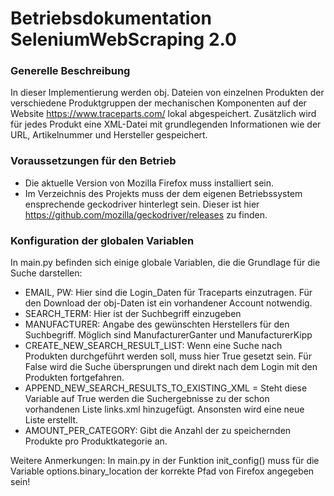 # Betriebsdokumentation SeleniumWebScraping 2.0

### Generelle Beschreibung

In dieser Implementierung werden obj. Dateien von einzelnen Produkten der verschiedene Produktgruppen der mechanischen Komponenten auf der
Website https://www.traceparts.com/ lokal abgespeichert.
Zusätzlich wird für jedes Produkt eine XML-Datei mit grundlegenden Informationen wie der URL, Artikelnummer und
Hersteller gespeichert.


### Voraussetzungen für den Betrieb

* Die aktuelle Version von Mozilla Firefox muss installiert sein.
* Im Verzeichnis des Projekts muss der dem eigenen Betriebssystem ensprechende geckodriver hinterlegt sein. Dieser ist
  hier https://github.com/mozilla/geckodriver/releases zu finden.

### Konfiguration der globalen Variablen

In main.py befinden sich einige globale Variablen, die die Grundlage für die Suche darstellen:

* EMAIL, PW: Hier sind die Login_Daten für Traceparts einzutragen. Für den Download der obj-Daten ist ein vorhandener
  Account notwendig.
* SEARCH_TERM: Hier ist der Suchbegriff einzugeben
* MANUFACTURER: Angabe des gewünschten Herstellers für den Suchbegriff. Möglich sind ManufacturerGanter und
  ManufacturerKipp
* CREATE_NEW_SEARCH_RESULT_LIST: Wenn eine Suche nach Produkten durchgeführt werden soll, muss hier True gesetzt sein.
  Für False wird die Suche übersprungen und direkt nach dem Login mit den Produkten fortgefahren.
* APPEND_NEW_SEARCH_RESULTS_TO_EXISTING_XML = Steht diese Variable auf True werden die Suchergebnisse zu der schon
  vorhandenen Liste links.xml
  hinzugefügt. Ansonsten wird eine neue Liste erstellt.
* AMOUNT_PER_CATEGORY: Gibt die Anzahl der zu speichernden Produkte pro Produktkategorie an.

Weitere Anmerkungen: In main.py in der Funktion init_config() muss für die Variable options.binary_location der korrekte
Pfad von Firefox angegeben sein!
